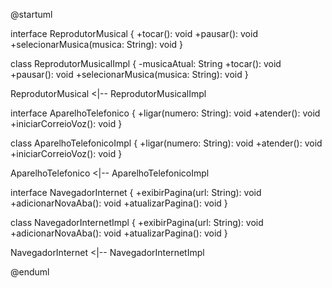 @startuml

interface ReprodutorMusical {
    +tocar(): void
    +pausar(): void
    +selecionarMusica(musica: String): void
}

class ReprodutorMusicalImpl {
    -musicaAtual: String
    +tocar(): void
    +pausar(): void
    +selecionarMusica(musica: String): void
}

ReprodutorMusical <|-- ReprodutorMusicalImpl

interface AparelhoTelefonico {
    +ligar(numero: String): void
    +atender(): void
    +iniciarCorreioVoz(): void
}

class AparelhoTelefonicoImpl {
    +ligar(numero: String): void
    +atender(): void
    +iniciarCorreioVoz(): void
}

AparelhoTelefonico <|-- AparelhoTelefonicoImpl

interface NavegadorInternet {
    +exibirPagina(url: String): void
    +adicionarNovaAba(): void
    +atualizarPagina(): void
}

class NavegadorInternetImpl {
    +exibirPagina(url: String): void
    +adicionarNovaAba(): void
    +atualizarPagina(): void
}

NavegadorInternet <|-- NavegadorInternetImpl

@enduml